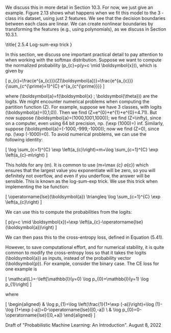 We discuss this in more detail in Section 10.3. For now, we just give an example. Figure 2.13 shows what happens when we fit this model to the 3 -class iris dataset, using just 2 features. We see that the decision boundaries between each class are linear. We can create nonlinear boundaries by transforming the features (e.g., using polynomials), as we discuss in Section 10.3.1.

\title{
2.5.4 Log-sum-exp trick
}

In this section, we discuss one important practical detail to pay attention to when working with the softmax distribution. Suppose we want to compute the normalized probability \(p_{c}=p(y=c \mid \boldsymbol{x})\), which is given by

\[
p_{c}=\frac{e^{a_{c}}}{Z(\boldsymbol{a})}=\frac{e^{a_{c}}}{\sum_{c^{\prime}=1}^{C} e^{a_{c^{\prime}}}}
\]

where \(\boldsymbol{a}=f(\boldsymbol{x} ; \boldsymbol{\theta})\) are the logits. We might encounter numerical problems when computing the partition function \(Z\). For example, suppose we have 3 classes, with logits \(\boldsymbol{a}=(0,1,0)\). Then we find \(Z=e^{0}+e^{1}+e^{0}=4.71\). But now suppose \(\boldsymbol{a}=(1000,1001,1000)\); we find \(Z=\infty\), since on a computer, even using 64 bit precision, np. \(\exp (1000)=\) inf. Similarly, suppose \(\boldsymbol{a}=(-1000,-999,-1000)\); now we find \(Z=0\), since np. \(\exp (-1000)=0\). To avoid numerical problems, we can use the following identity:

\[
\log \sum_{c=1}^{C} \exp \left(a_{c}\right)=m+\log \sum_{c=1}^{C} \exp \left(a_{c}-m\right)
\]

This holds for any \(m\). It is common to use \(m=\max _{c} a_{c}\) which ensures that the largest value you exponentiate will be zero, so you will definitely not overflow, and even if you underflow, the answer will be sensible. This is known as the log-sum-exp trick. We use this trick when implementing the lse function:

\[
\operatorname{lse}(\boldsymbol{a}) \triangleq \log \sum_{c=1}^{C} \exp \left(a_{c}\right)
\]

We can use this to compute the probabilities from the logits:

\[
p(y=c \mid \boldsymbol{x})=\exp \left(a_{c}-\operatorname{lse}(\boldsymbol{a})\right)
\]

We can then pass this to the cross-entropy loss, defined in Equation (5.41).

However, to save computational effort, and for numerical stability, it is quite common to modify the cross-entropy loss so that it takes the logits \(\boldsymbol{a}\) as inputs, instead of the probability vector \(\boldsymbol{p}\). For example, consider the binary case. The CE loss for one example is

\[
\mathcal{L}=-\left[\mathbb{I}(y=0) \log p_{0}+\mathbb{I}(y=1) \log p_{1}\right]
\]

where

\[
\begin{aligned}
& \log p_{1}=\log \left(\frac{1}{1+\exp (-a)}\right)=\log (1)-\log (1+\exp (-a))=0-\operatorname{lse}([0,-a]) \\
& \log p_{0}=0-\operatorname{lse}([0,+a])
\end{aligned}
\]

Draft of "Probabilistic Machine Learning: An Introduction". August 8, 2022